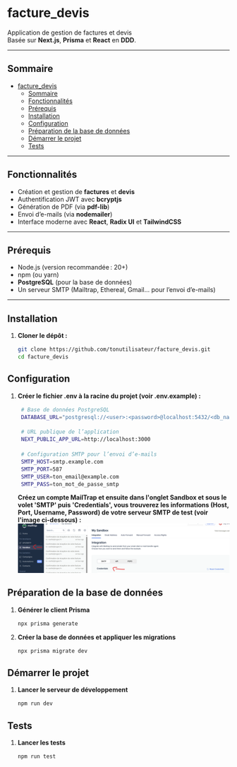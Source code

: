 # facture_devis

Application de gestion de factures et devis  
Basée sur **Next.js**, **Prisma** et **React** en **DDD**.

---

## Sommaire

- [facture\_devis](#facture_devis)
  - [Sommaire](#sommaire)
  - [Fonctionnalités](#fonctionnalités)
  - [Prérequis](#prérequis)
  - [Installation](#installation)
  - [Configuration](#configuration)
  - [Préparation de la base de données](#préparation-de-la-base-de-données)
  - [Démarrer le projet](#démarrer-le-projet)
  - [Tests](#tests)

---

## Fonctionnalités

- Création et gestion de **factures** et **devis**
- Authentification JWT avec **bcryptjs**
- Génération de PDF (via **pdf-lib**)
- Envoi d’e-mails (via **nodemailer**)
- Interface moderne avec **React**, **Radix UI** et **TailwindCSS**

---

## Prérequis

- Node.js (version recommandée : 20+)
- npm (ou yarn)
- **PostgreSQL** (pour la base de données)
- Un serveur SMTP (Mailtrap, Ethereal, Gmail… pour l’envoi d’e-mails)

---

## Installation

1. **Cloner le dépôt :**

   ```bash
   git clone https://github.com/tonutilisateur/facture_devis.git
   cd facture_devis
   ```

## Configuration

1. **Créer le fichier .env à la racine du projet (voir .env.example) :**

   ```bash
    # Base de données PostgreSQL
    DATABASE_URL="postgresql://<user>:<password>@localhost:5432/<db_name>?schema=public"

    # URL publique de l’application
    NEXT_PUBLIC_APP_URL=http://localhost:3000

    # Configuration SMTP pour l’envoi d’e-mails
    SMTP_HOST=smtp.example.com
    SMTP_PORT=587
    SMTP_USER=ton_email@example.com
    SMTP_PASS=ton_mot_de_passe_smtp
   ```

   **Créez un compte MailTrap et ensuite dans l'onglet Sandbox et sous le volet 'SMTP' puis 'Credentials', vous trouverez les informations (Host, Port, Username, Password) de votre serveur SMTP de test (voir l'image ci-dessous) :**
   ![alt text](image.png)

## Préparation de la base de données

1. **Générer le client Prisma**
   ```bash
   npx prisma generate
   ```
2. **Créer la base de données et appliquer les migrations**
   ```bash
   npx prisma migrate dev
   ```

## Démarrer le projet

1. **Lancer le serveur de développement**
   ```bash
   npm run dev
   ```

## Tests

1. **Lancer les tests**
   ```bash
   npm run test
   ```
